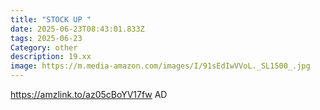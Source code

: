 ```yaml
---
title: "STOCK UP "
date: 2025-06-23T08:43:01.833Z
tags: 2025-06-23
Category: other
description: 19.xx
image: https://m.media-amazon.com/images/I/91sEdIwVVoL._SL1500_.jpg
---
```

https://amzlink.to/az05cBoYV17fw AD